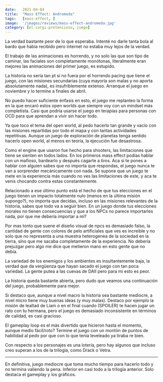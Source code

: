 ```yaml
---
date:   2021-04-04
title:  "Mass Effect: Andromeda"
tags:   [mass-effect, ]
image:  '/images/reviews/mass-effect-andromeda.jpg'
category: [el-corgi-pretencioso, juego]
---
```

La verdad bastante peor de lo que esperaba. Intenté no darle tanta bola al bardo que había recibido pero internet no estaba muy lejos de la verdad.

El trabajo de las animaciones es horrendo, y no solo las que son tipo de caminar, las faciales son completamente monótonas, literalmente eran mejores las animaciones del primer juego, es estupido.

La historia no sería tan pt si no fuera por el horrendo pacing que tiene el juego, con las misiones secundarias (cuya mayoría son malas y no aporta absolutamente nada), es insufriblemente extenso. Arranque el juego en noviembre y lo termine a finales de abril.

No puedo hacer suficiente énfasis en esto, el juego me replanteo la forma en la que encaró estos open worlds que siempre voy con un mindset más completista. Casi que podría usarse el juego en terapias para personas con OCD para que aprendan a vivir sin hacer todo.

Ya que toco el tema del open world, al pedo hacerlo tan grande y vacío con las misiones repartidas por todo el mapa y con tantas actividades repetitivas. Aunque un juego de exploración de planetas tenga sentido hacerlo open world, al menos en teoría, la ejecución fue desastrosa.

Como el engine que usaron fue hecho para shooters, las limitaciones que tiene se sienten en todos lados. En los primeros mass effect podías hablar con un mafioso, bardearlo y después cagarte a tiros. Aca si te pones a hablar con alguien sabes que no importa que respondas, el juego nunca te van a sorprender mecánicamente con nada. Se supone que un juego te mete en la experiencia más cuando no ves las limitaciones de este, y aca te venis chocando contra estas constantemente.

Relacionado a ese último punto está el hecho de que tus elecciones en el juego tienen un impacto totalmente nulo (menos en la última misión supongo?), no importa que decidas, incluso en las misiones relevantes de la historia, sabes que todo va a seguir bien. En un juego donde tus elecciones morales no tienen consecuencias y que a los NPCs no parece importarles nada, por que me debería importar a mi?

Por mas tonto que suene el diseño visual de npcs es demasiado falso, la cantidad de gente con colores de pelo artificiales que ves es increible y no solo que no representa a una muestra heterogenea de la sociedad en la tierra, sino que me sacaba completamente de la experiencia. No debería prejuzgar pero algo me dice que metieron mano en esto gente que no debía.
 
La variedad de los enemigos y los ambientes es insultantemente baja, la verdad que da vergüenza que hayan sacado el juego con tan poca variedad. La gente putea a las cuevas de DAII pero para mi esto es peor.

La historia queda bastante abierta, pero dudo que veamos una continuación del juego, probablemente para mejor.

Si destaco que, aunque a nivel macro la historia sea bastante mediocre, a nivel micro tiene muy buenas ideas (y muy malas). Destaco por ejemplo la misión de lealtad de Liam o en el final cuando (SPOILER) te hacen jugar un rato con tu hermana, pero el juego es demasiado inconsistente en términos de calidad, es casi gracioso.

El gameplay loop es el más divertido que hicieron hasta el momento, aunque medio fácil/roto? Termine el juego con un montón de puntos de habilidad al pedo por que con lo que tenia leveleado ya tiraba re bien.

Con respecto a los personajes es una lotería, pero hay algunos que incluso creo superan a los de la trilogía, como Drack o Vetra.

<hr>

En definitiva, juego mediocre que toma mucho tiempo para hacerlo todo y no termina valiendo la pena. Inferior en casi todo a la trilogía anterior. Solo destaca el gameplay y los gráficos.
